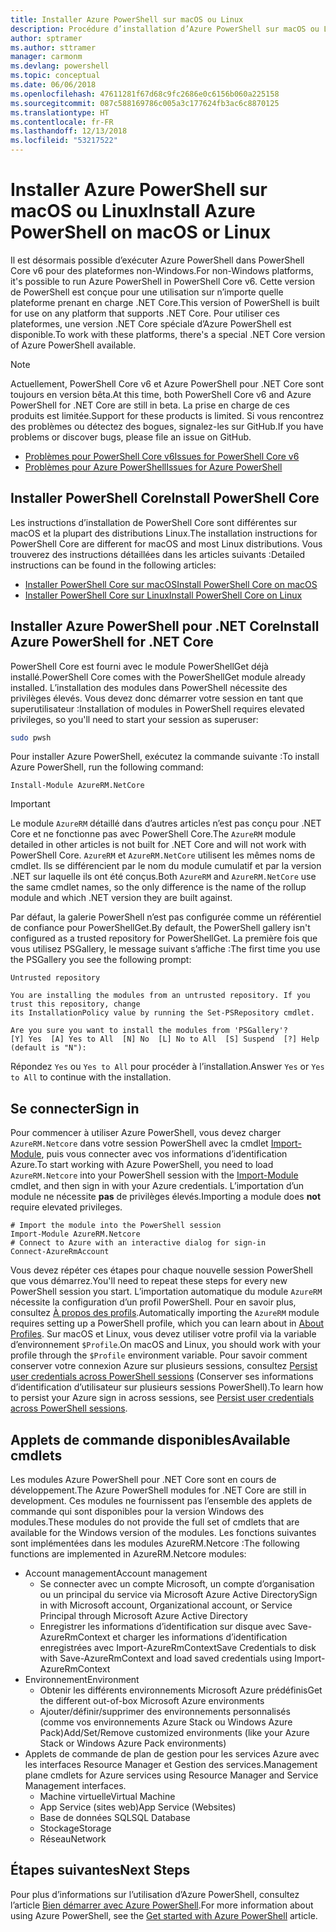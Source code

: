 ```yaml
---
title: Installer Azure PowerShell sur macOS ou Linux
description: Procédure d’installation d’Azure PowerShell sur macOS ou Linux.
author: sptramer
ms.author: sttramer
manager: carmonm
ms.devlang: powershell
ms.topic: conceptual
ms.date: 06/06/2018
ms.openlocfilehash: 47611281f67d68c9fc2686e0c6156b060a225158
ms.sourcegitcommit: 087c588169786c005a3c177624fb3ac6c8870125
ms.translationtype: HT
ms.contentlocale: fr-FR
ms.lasthandoff: 12/13/2018
ms.locfileid: "53217522"
---
```

# <a name="install-azure-powershell-on-macos-or-linux"></a><span data-ttu-id="8c62d-103">Installer Azure PowerShell sur macOS ou Linux</span><span class="sxs-lookup"><span data-stu-id="8c62d-103">Install Azure PowerShell on macOS or Linux</span></span>

<span data-ttu-id="8c62d-104">Il est désormais possible d’exécuter Azure PowerShell dans PowerShell Core v6 pour des plateformes non-Windows.</span><span class="sxs-lookup"><span data-stu-id="8c62d-104">For non-Windows platforms, it's possible to run Azure PowerShell in PowerShell Core v6.</span></span> <span data-ttu-id="8c62d-105">Cette version de PowerShell est conçue pour une utilisation sur n’importe quelle plateforme prenant en charge .NET Core.</span><span class="sxs-lookup"><span data-stu-id="8c62d-105">This version of PowerShell is built for use on any platform that supports .NET Core.</span></span> <span data-ttu-id="8c62d-106">Pour utiliser ces plateformes, une version .NET Core spéciale d’Azure PowerShell est disponible.</span><span class="sxs-lookup"><span data-stu-id="8c62d-106">To work with these platforms, there's a special .NET Core version of Azure PowerShell available.</span></span>

> [!NOTE]
> <span data-ttu-id="8c62d-107">Actuellement, PowerShell Core v6 et Azure PowerShell pour .NET Core sont toujours en version bêta.</span><span class="sxs-lookup"><span data-stu-id="8c62d-107">At this time, both PowerShell Core v6 and Azure PowerShell for .NET Core are still in beta.</span></span>
> <span data-ttu-id="8c62d-108">La prise en charge de ces produits est limitée.</span><span class="sxs-lookup"><span data-stu-id="8c62d-108">Support for these products is limited.</span></span> <span data-ttu-id="8c62d-109">Si vous rencontrez des problèmes ou détectez des bogues, signalez-les sur GitHub.</span><span class="sxs-lookup"><span data-stu-id="8c62d-109">If you have problems or discover bugs, please file an issue on GitHub.</span></span>
>
> * [<span data-ttu-id="8c62d-110">Problèmes pour PowerShell Core v6</span><span class="sxs-lookup"><span data-stu-id="8c62d-110">Issues for PowerShell Core v6</span></span>](https://github.com/PowerShell/PowerShell/issues)
> * [<span data-ttu-id="8c62d-111">Problèmes pour Azure PowerShell</span><span class="sxs-lookup"><span data-stu-id="8c62d-111">Issues for Azure PowerShell</span></span>](https://github.com/azure/azure-docs-powershell/issues)

## <a name="install-powershell-core"></a><span data-ttu-id="8c62d-112">Installer PowerShell Core</span><span class="sxs-lookup"><span data-stu-id="8c62d-112">Install PowerShell Core</span></span>

<span data-ttu-id="8c62d-113">Les instructions d’installation de PowerShell Core sont différentes sur macOS et la plupart des distributions Linux.</span><span class="sxs-lookup"><span data-stu-id="8c62d-113">The installation instructions for PowerShell Core are different for macOS and most Linux distributions.</span></span>
<span data-ttu-id="8c62d-114">Vous trouverez des instructions détaillées dans les articles suivants :</span><span class="sxs-lookup"><span data-stu-id="8c62d-114">Detailed instructions can be found in the following articles:</span></span>

* [<span data-ttu-id="8c62d-115">Installer PowerShell Core sur macOS</span><span class="sxs-lookup"><span data-stu-id="8c62d-115">Install PowerShell Core on macOS</span></span>](/powershell/scripting/setup/installing-powershell-core-on-macos)
* [<span data-ttu-id="8c62d-116">Installer PowerShell Core sur Linux</span><span class="sxs-lookup"><span data-stu-id="8c62d-116">Install PowerShell Core on Linux</span></span>](/powershell/scripting/setup/installing-powershell-core-on-linux)

## <a name="install-azure-powershell-for-net-core"></a><span data-ttu-id="8c62d-117">Installer Azure PowerShell pour .NET Core</span><span class="sxs-lookup"><span data-stu-id="8c62d-117">Install Azure PowerShell for .NET Core</span></span>

<span data-ttu-id="8c62d-118">PowerShell Core est fourni avec le module PowerShellGet déjà installé.</span><span class="sxs-lookup"><span data-stu-id="8c62d-118">PowerShell Core comes with the PowerShellGet module already installed.</span></span> <span data-ttu-id="8c62d-119">L’installation des modules dans PowerShell nécessite des privilèges élevés. Vous devez donc démarrer votre session en tant que superutilisateur :</span><span class="sxs-lookup"><span data-stu-id="8c62d-119">Installation of modules in PowerShell requires elevated privileges, so you'll need to start your session as superuser:</span></span>

```bash
sudo pwsh
```

<span data-ttu-id="8c62d-120">Pour installer Azure PowerShell, exécutez la commande suivante :</span><span class="sxs-lookup"><span data-stu-id="8c62d-120">To install Azure PowerShell, run the following command:</span></span>

```powershell-interactive
Install-Module AzureRM.NetCore
```

> [!IMPORTANT]
> <span data-ttu-id="8c62d-121">Le module `AzureRM` détaillé dans d’autres articles n’est pas conçu pour .NET Core et ne fonctionne pas avec PowerShell Core.</span><span class="sxs-lookup"><span data-stu-id="8c62d-121">The `AzureRM` module detailed in other articles is not built for .NET Core and will not work with PowerShell Core.</span></span> <span data-ttu-id="8c62d-122">`AzureRM` et `AzureRM.NetCore` utilisent les mêmes noms de cmdlet. Ils se différencient par le nom du module cumulatif et par la version .NET sur laquelle ils ont été conçus.</span><span class="sxs-lookup"><span data-stu-id="8c62d-122">Both `AzureRM` and `AzureRM.NetCore` use the same cmdlet names, so the only difference is the name of the rollup module and which .NET version they are built against.</span></span>

<span data-ttu-id="8c62d-123">Par défaut, la galerie PowerShell n’est pas configurée comme un référentiel de confiance pour PowerShellGet.</span><span class="sxs-lookup"><span data-stu-id="8c62d-123">By default, the PowerShell gallery isn't configured as a trusted repository for PowerShellGet.</span></span> <span data-ttu-id="8c62d-124">La première fois que vous utilisez PSGallery, le message suivant s’affiche :</span><span class="sxs-lookup"><span data-stu-id="8c62d-124">The first time you use the PSGallery you see the following prompt:</span></span>

```output
Untrusted repository

You are installing the modules from an untrusted repository. If you trust this repository, change
its InstallationPolicy value by running the Set-PSRepository cmdlet.

Are you sure you want to install the modules from 'PSGallery'?
[Y] Yes  [A] Yes to All  [N] No  [L] No to All  [S] Suspend  [?] Help (default is "N"):
```

<span data-ttu-id="8c62d-125">Répondez `Yes` ou `Yes to All` pour procéder à l’installation.</span><span class="sxs-lookup"><span data-stu-id="8c62d-125">Answer `Yes` or `Yes to All` to continue with the installation.</span></span>

## <a name="sign-in"></a><span data-ttu-id="8c62d-126">Se connecter</span><span class="sxs-lookup"><span data-stu-id="8c62d-126">Sign in</span></span>

<span data-ttu-id="8c62d-127">Pour commencer à utiliser Azure PowerShell, vous devez charger `AzureRM.Netcore` dans votre session PowerShell avec la cmdlet [Import-Module](/powershell/module/Microsoft.PowerShell.Core/Import-Module), puis vous connecter avec vos informations d’identification Azure.</span><span class="sxs-lookup"><span data-stu-id="8c62d-127">To start working with Azure PowerShell, you need to load `AzureRM.Netcore` into your PowerShell session with the [Import-Module](/powershell/module/Microsoft.PowerShell.Core/Import-Module) cmdlet, and then sign in with your Azure credentials.</span></span> <span data-ttu-id="8c62d-128">L’importation d’un module ne nécessite __pas__ de privilèges élevés.</span><span class="sxs-lookup"><span data-stu-id="8c62d-128">Importing a module does __not__ require elevated privileges.</span></span>

```powershell-interactive
# Import the module into the PowerShell session
Import-Module AzureRM.Netcore
# Connect to Azure with an interactive dialog for sign-in
Connect-AzureRmAccount
```

<span data-ttu-id="8c62d-129">Vous devez répéter ces étapes pour chaque nouvelle session PowerShell que vous démarrez.</span><span class="sxs-lookup"><span data-stu-id="8c62d-129">You'll need to repeat these steps for every new PowerShell session you start.</span></span> <span data-ttu-id="8c62d-130">L’importation automatique du module `AzureRM` nécessite la configuration d’un profil PowerShell. Pour en savoir plus, consultez [À propos des profils](/powershell/module/microsoft.powershell.core/about/about_profiles).</span><span class="sxs-lookup"><span data-stu-id="8c62d-130">Automatically importing the `AzureRM` module requires setting up a PowerShell profile, which you can learn about in [About Profiles](/powershell/module/microsoft.powershell.core/about/about_profiles).</span></span>
<span data-ttu-id="8c62d-131">Sur macOS et Linux, vous devez utiliser votre profil via la variable d’environnement `$Profile`.</span><span class="sxs-lookup"><span data-stu-id="8c62d-131">On macOS and Linux, you should work with your profile through the `$Profile` environment variable.</span></span> <span data-ttu-id="8c62d-132">Pour savoir comment conserver votre connexion Azure sur plusieurs sessions, consultez [Persist user credentials across PowerShell sessions](context-persistence.md) (Conserver ses informations d’identification d’utilisateur sur plusieurs sessions PowerShell).</span><span class="sxs-lookup"><span data-stu-id="8c62d-132">To learn how to persist your Azure sign in across sessions, see [Persist user credentials across PowerShell sessions](context-persistence.md).</span></span>

## <a name="available-cmdlets"></a><span data-ttu-id="8c62d-133">Applets de commande disponibles</span><span class="sxs-lookup"><span data-stu-id="8c62d-133">Available cmdlets</span></span>

<span data-ttu-id="8c62d-134">Les modules Azure PowerShell pour .NET Core sont en cours de développement.</span><span class="sxs-lookup"><span data-stu-id="8c62d-134">The Azure PowerShell modules for .NET Core are still in development.</span></span> <span data-ttu-id="8c62d-135">Ces modules ne fournissent pas l’ensemble des applets de commande qui sont disponibles pour la version Windows des modules.</span><span class="sxs-lookup"><span data-stu-id="8c62d-135">These modules do not provide the full set of cmdlets that are available for the Windows version of the modules.</span></span> <span data-ttu-id="8c62d-136">Les fonctions suivantes sont implémentées dans les modules AzureRM.Netcore :</span><span class="sxs-lookup"><span data-stu-id="8c62d-136">The following functions are implemented in AzureRM.Netcore modules:</span></span>

* <span data-ttu-id="8c62d-137">Account management</span><span class="sxs-lookup"><span data-stu-id="8c62d-137">Account management</span></span>
  * <span data-ttu-id="8c62d-138">Se connecter avec un compte Microsoft, un compte d’organisation ou un principal du service via Microsoft Azure Active Directory</span><span class="sxs-lookup"><span data-stu-id="8c62d-138">Sign in with Microsoft account, Organizational account, or Service Principal through Microsoft Azure Active Directory</span></span>
  * <span data-ttu-id="8c62d-139">Enregistrer les informations d’identification sur disque avec Save-AzureRmContext et charger les informations d’identification enregistrées avec Import-AzureRmContext</span><span class="sxs-lookup"><span data-stu-id="8c62d-139">Save Credentials to disk with Save-AzureRmContext and load saved credentials using Import-AzureRmContext</span></span>
* <span data-ttu-id="8c62d-140">Environnement</span><span class="sxs-lookup"><span data-stu-id="8c62d-140">Environment</span></span>
  * <span data-ttu-id="8c62d-141">Obtenir les différents environnements Microsoft Azure prédéfinis</span><span class="sxs-lookup"><span data-stu-id="8c62d-141">Get the different out-of-box Microsoft Azure environments</span></span>
  * <span data-ttu-id="8c62d-142">Ajouter/définir/supprimer des environnements personnalisés (comme vos environnements Azure Stack ou Windows Azure Pack)</span><span class="sxs-lookup"><span data-stu-id="8c62d-142">Add/Set/Remove customized environments (like your Azure Stack or Windows Azure Pack environments)</span></span>
* <span data-ttu-id="8c62d-143">Applets de commande de plan de gestion pour les services Azure avec les interfaces Resource Manager et Gestion des services.</span><span class="sxs-lookup"><span data-stu-id="8c62d-143">Management plane cmdlets for Azure services using Resource Manager and Service Management interfaces.</span></span>
  * <span data-ttu-id="8c62d-144">Machine virtuelle</span><span class="sxs-lookup"><span data-stu-id="8c62d-144">Virtual Machine</span></span>
  * <span data-ttu-id="8c62d-145">App Service (sites web)</span><span class="sxs-lookup"><span data-stu-id="8c62d-145">App Service (Websites)</span></span>
  * <span data-ttu-id="8c62d-146">Base de données SQL</span><span class="sxs-lookup"><span data-stu-id="8c62d-146">SQL Database</span></span>
  * <span data-ttu-id="8c62d-147">Stockage</span><span class="sxs-lookup"><span data-stu-id="8c62d-147">Storage</span></span>
  * <span data-ttu-id="8c62d-148">Réseau</span><span class="sxs-lookup"><span data-stu-id="8c62d-148">Network</span></span>

## <a name="next-steps"></a><span data-ttu-id="8c62d-149">Étapes suivantes</span><span class="sxs-lookup"><span data-stu-id="8c62d-149">Next Steps</span></span>

<span data-ttu-id="8c62d-150">Pour plus d’informations sur l’utilisation d’Azure PowerShell, consultez l’article [Bien démarrer avec Azure PowerShell](get-started-azureps.md).</span><span class="sxs-lookup"><span data-stu-id="8c62d-150">For more information about using Azure PowerShell, see the [Get started with Azure PowerShell](get-started-azureps.md) article.</span></span>
